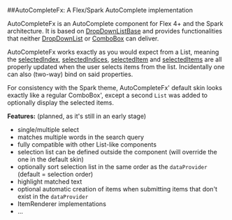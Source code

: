 ##AutoCompleteFx: A Flex/Spark AutoComplete implementation

AutoCompleteFx is an AutoComplete component for Flex 4+ and the Spark architecture. It is based on [DropDownListBase](http://help.adobe.com/en_US/FlashPlatform/reference/actionscript/3/spark/components/supportClasses/DropDownListBase.html) and provides functionalities that neither [DropDownList](http://help.adobe.com/en_US/FlashPlatform/reference/actionscript/3/spark/components/DropDownList.html) or [ComboBox](http://help.adobe.com/en_US/FlashPlatform/reference/actionscript/3/spark/components/ComboBox.html) can deliver.

AutoCompleteFx works exactly as you would expect from a List, meaning the [selectedIndex](http://help.adobe.com/en_US/FlashPlatform/reference/actionscript/3/spark/components/supportClasses/ListBase.html#selectedIndex), [selectedIndices](http://help.adobe.com/en_US/FlashPlatform/reference/actionscript/3/spark/components/List.html#selectedIndices), [selectedItem](http://help.adobe.com/en_US/FlashPlatform/reference/actionscript/3/spark/components/supportClasses/ListBase.html#selectedItem) and [selectedItems](http://help.adobe.com/en_US/FlashPlatform/reference/actionscript/3/spark/components/List.html#selectedItems) are all properly updated when the user selects items from the list. Incidentally one can also (two-way) bind on said properties.  

For consistency with the Spark theme, AutoCompleteFx' default skin looks exactly like a regular ComboBox', except a second `List` was added to optionally display the selected items.

**Features:** (planned, as it's still in an early stage)
 - single/multiple select
 - matches multiple words in the search query
 - fully compatible with other List-like components
 - selection list can be defined outside the component (will override the one in the default skin)
 - optionally sort selection list in the same order as the `dataProvider` (default = selection order)
 - highlight matched text
 - optional automatic creation of items when submitting items that don't exist in the `dataProvider`
 - ItemRenderer implementations
 - ...

